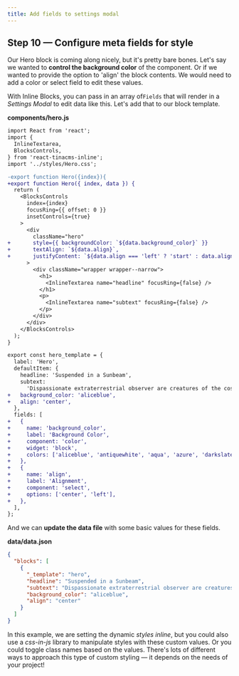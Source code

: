 ```yaml
---
title: Add fields to settings modal
---
```


## Step 10 — Configure meta fields for style

Our Hero block is coming along nicely, but it's pretty bare bones. Let's say we wanted to **control the background color** of the component. Or if we wanted to provide the option to 'align' the block contents. We would need to add a color or select field to edit these values.

With Inline Blocks, you can pass in an array of`Fields` that will render in a _Settings Modal_ to edit data like this. Let's add that to our block template.

**components/hero.js**

```diff
import React from 'react';
import {
  InlineTextarea,
  BlocksControls,
} from 'react-tinacms-inline';
import '../styles/Hero.css';

-export function Hero({index}){
+export function Hero({ index, data }) {
  return (
    <BlocksControls
      index={index}
      focusRing={{ offset: 0 }}
      insetControls={true}
    >
      <div
        className="hero"
+       style={{ backgroundColor: `${data.background_color}` }}
+       textAlign: `${data.align}`,
+       justifyContent: `${data.align === 'left' ? 'start' : data.align}`,
      >
        <div className="wrapper wrapper--narrow">
          <h1>
            <InlineTextarea name="headline" focusRing={false} />
          </h1>
          <p>
            <InlineTextarea name="subtext" focusRing={false} />
          </p>
        </div>
      </div>
    </BlocksControls>
  );
}

export const hero_template = {
  label: 'Hero',
  defaultItem: {
    headline: 'Suspended in a Sunbeam',
    subtext:
      'Dispassionate extraterrestrial observer are creatures of the cosmos courage of our questions.',
+   background_color: 'aliceblue',
+   align: 'center',
  },
  fields: [
+   {
+     name: 'background_color',
+     label: 'Background Color',
+     component: 'color',
+     widget: 'block',
+     colors: ['aliceblue', 'antiquewhite', 'aqua', 'azure', 'darkslategray'],
+   },
+   {
+     name: 'align',
+     label: 'Alignment',
+     component: 'select',
+     options: ['center', 'left'],
+   },
  ],
};
```

And we can **update the data file** with some basic values for these fields.

**data/data.json**

```json
{
  "blocks": [
    {
      "_template": "hero",
      "headline": "Suspended in a Sunbeam",
      "subtext": "Dispassionate extraterrestrial observer are creatures of the cosmos courage of our questions inconspicuous motes of rock and gas a mote of dust suspended in a sunbeam great turbulent clouds.",
      "background_color": "aliceblue",
      "align": "center"
    }
  ]
}
```

In this example, we are setting the dynamic _styles inline_, but you could also use a _css-in-js_ library to manipulate styles with these custom values. Or you could toggle class names based on the values. There's lots of different ways to approach this type of custom styling — it depends on the needs of your project!

<!-- *Note:* the color field is pretty janky with the settings modal. We either need to fix it or use another example. -->
